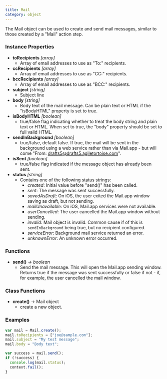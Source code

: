 ```yaml
---
title: Mail
category: object
---
```


The Mail object can be used to create and send mail messages, similar to those created by a "Mail" action step.

### Instance Properties

- **toRecipients** *[array]*
  - Array of email addresses to use as "To:" recipients.
- **ccRecipients** *[array]*
  - Array of email addresses to use as "CC:" recipients.
- **bccRecipients** *[array]*
  - Array of email addresses to use as "BCC:" recipients.
- **subject** *[string]*
  - Subject line
- **body** *[string]*
  - Body text of the mail message.  Can be plain text or HTML if the "isBodyHTML" property is set to true.
- **isBodyHTML** *[boolean]*
  - true/false flag indicating whether to treat the body string and plain text or HTML. When set to true, the "body" property should be set to full valid HTML.
- **sendInBackground** *[boolean]*
  - true/false, default false. If true, the mail will be sent in the background using a web service rather than via Mail.app - but will come "From: drafts5@drafts5.agiletortoise.com".
- **isSent** *[boolean]*
  - true/false flag indicated if the message object has already been sent.
- **status** *[string]*
  - Contains one of the following status strings:
    - *created*: Initial value before "send()" has been called.
    - *sent*: The message was sent successfully.
    - *savedAsDraft*: On iOS, the user exited the Mail.app window saving as draft, but not sending.
    - *mailUnavailable*: On iOS, Mail.app services were not available.
    - *userCancelled*: The user cancelled the Mail.app window without sending.
    - *invalid*: Mail object is invalid. Common cause if of this is `sendInBackground` being true, but no recipient configured.
    - *serviceError*: Background mail service returned an error.
    - *unknownError*: An unknown error occurred.

### Functions

- **send()** *-> boolean*
  - Send the mail message.  This will open the Mail.app sending window. Returns true if the message was sent successfully or false if not - if, for example, the user cancelled the mail window.

### Class Functions

- **create()** -> Mail object
  - create a new object.

### Examples

```javascript
var mail = Mail.create();
mail.toRecipients = ["joe@sample.com"];
mail.subject = "My test message";
mail.body = "Body text";

var success = mail.send();
if (!success) {
  console.log(mail.status);
  context.fail();
}
```
